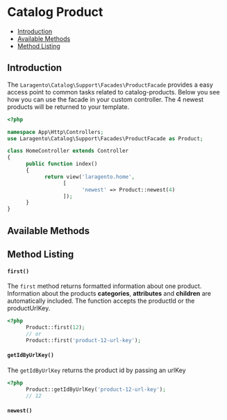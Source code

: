 # Catalog Product

- [Introduction](#introduction)
- [Available Methods](#available-methods)
- [Method Listing](#method-listing)

<a name="introduction"></a>
## Introduction
The `Laragento\Catalog\Support\Facades\ProductFacade` provides a easy access point to common tasks related 
to catalog-products. Below you see how you can use the facade in your custom controller. The 4 newest 
products will be returned to your template.

```php
<?php

namespace App\Http\Controllers;
use Laragento\Catalog\Support\Facades\ProductFacade as Product;

class HomeController extends Controller
{
      public function index()
      {
            return view('laragento.home',
                  [
                        'newest' => Product::newest(4)
                  ]);
      }
}
```

<a name="available-methods"></a>
## Available Methods

<a name="method-listing"></a>
## Method Listing

<a name="method-first"></a>
#### `first()`

The `first` method returns formatted information about one product. Information about the 
products **categories**, **attributes** and **children** are automatically included.
The function accepts the productId or the productUrlKey.

```php
<?php 
      Product::first(12);
      // or
      Product::first('product-12-url-key');
```

<a name="method-getIdByUrlKey"></a>
#### `getIdByUrlKey()`

The `getIdByUrlKey` returns the product id by passing an urlKey
```php
<?php 
      Product::getIdByUrlKey('product-12-url-key');
      // 12
```

<a name="method-newest"></a>
#### `newest()`














